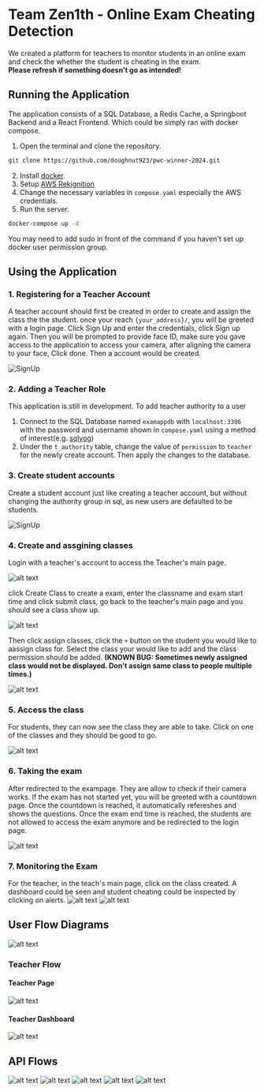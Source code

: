 # Team Zen1th - Online Exam Cheating Detection
We created a platform for teachers to monitor students in an online exam and check the whether the student is cheating in the exam.<br/>
**Please refresh if something doesn't go as intended!**

## Running the Application
The application consists of a SQL Database, a Redis Cache, a Springboot Backend and a React Frontend. Which could be simply ran with docker compose.
1. Open the terminal and clone the repository.
```sh
git clone https://github.com/doughnut923/pwc-winner-2024.git
```
2. Install [docker](https://docs.docker.com/get-started/get-docker/). 
3. Setup [AWS Rekignition](https://docs.aws.amazon.com/rekognition/latest/dg/setting-up.html)
4. Change the necessary variables in `compose.yaml` especially the AWS credentials. 
5. Run the server.
```sh
docker-compose up -d
```
You may need to add sudo in front of the command if you haven't set up docker user permission group.


## Using the Application

### 1. Registering for a Teacher Account

A teacher account should first be created in order to create and assign the class the the student. once your reach `{your_address}/`, you will be greeted with a login page. Click Sign Up and enter the credentials, click Sign up again. Then you will be prompted to provide face ID, make sure you gave access to the application to access your camera, after aligning the camera to your face, Click done. Then a account would be created.

![SignUp](asset/Teacher_signup.png)

### 2. Adding a Teacher Role

This application is still in development. To add teacher authority to a user
1. Connect to the SQL Database named `examappdb` with `localhost:3306` with the password and username shown in `compose.yaml` using a method of interest(e.g. [sqlyog](https://github.com/webyog/sqlyog-community/wiki/Downloads))
2. Under the `t_authority` table, change the value of `permission` to `teacher` for the newly create account. Then apply the changes to the database.

### 3. Create student accounts

Create a student account just like creating a teacher account, but without changing the authority group in sql, as new users are defaulted to be students.

![SignUp](asset/Teacher_signup.png)

### 4. Create and assgining classes
Login with a teacher's account to access the Teacher's main page.

![alt text](asset/image-1.png)

click Create Class to create a exam, enter the classname and exam start time and click submit class, go back to the teacher's main page and you should see a class show up.

![alt text](asset/image-2.png)

Then click assign classes, click the `+` button on the student you would like to aassign class for. Select the class your would like to add and the class permission should be added.  **(KNOWN BUG: Sometimes newly assigned class would not be displayed. Don't assign same class to people multiple times.)**

![alt text](asset/image-3.png)

### 5. Access the class

For students, they can now see the class they are able to take. Click on one of the classes and they should be good to go.

![alt text](asset/image-4.png)

### 6. Taking the exam
After redirected to the exampage. They are allow to check if their camera works. If the exam has not started yet, you will be greeted with a countdown page. Once the countdown is reached, it automatically refereshes and shows the questions. Once the exam end time is reached, the students are not allowed to access the exam anymore and be redirected to the login page.

![alt text](asset/image-5.png)

### 7. Monitoring the Exam

For the teacher, in the teach's main page, click on the class created. A dashboard could be seen and student cheating could be inspected by clicking on alerts.
![alt text](asset/image-6.png)
![alt text](asset/image-7.png)

## User Flow Diagrams

![alt text](asset/UserFlowLogin.png)

### Teacher Flow

#### Teacher Page

![alt text](asset/Zen1thUserFlowTeacherOptions.png)

#### Teacher Dashboard

![alt text](asset/Zen1thUserFlowTeacherDashboard.png)

## API Flows

![alt text](asset/Zen1th_Create_Class_API_flow.png) 
![alt text](asset/Zen1thAssignClassAPIFlow.png) 
![alt text](asset/Zen1thLoginAPIflow.png) 
![alt text](asset/Zen1thStudentExamAPIFlow.png)
![alt text](asset/Zen1thTeacherDashboardAPIflow.png)
